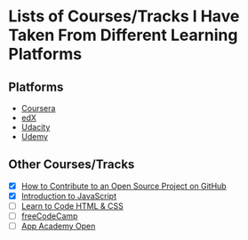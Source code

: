 # Lists of Courses/Tracks I Have Taken From Different Learning Platforms


## Platforms

- [Coursera](coursera/README.md)
- [edX](edx/README.md)
- [Udacity](udacity/README.md)
- [Udemy](udemy/README.md)


## Other Courses/Tracks

- [x] [How to Contribute to an Open Source Project on GitHub](https://egghead.io/courses/how-to-contribute-to-an-open-source-project-on-github)
- [x] [Introduction to JavaScript](https://learn.co/tracks/introduction-to-javascript)
- [ ] [Learn to Code HTML & CSS](http://learn.shayhowe.com/html-css/)
- [ ] [freeCodeCamp](./freeCodeCamp.md)
- [ ] [App Academy Open](./appacademy-open.md)
